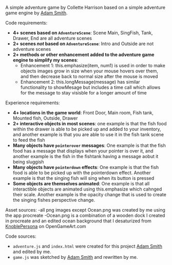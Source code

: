 A simple adventure game by Collette Harrison based on a simple adventure game engine by [Adam Smith](https://github.com/rndmcnlly).

Code requirements:
- **4+ scenes based on `AdventureScene`**: Scene Main, SingFish, Tank, Drawer, End are all adventure scenes
- **2+ scenes *not* based on `AdventureScene`**: Intro and Outside are not adventure scenes
- **2+ methods or other enhancement added to the adventure game engine to simplify my scenes**:
    - Enhancement 1: this.emphasize(item, num1) is used in order to make objects images grow in size when your mouse hovers over them, and then decrease back to normal size after the mouse is moved
    - Enhancement 2: this.longMessage(message) has similar functionality to showMesage but includes a time call which allows for the message to stay visisble for a longer amount of time

Experience requirements:
- **4+ locations in the game world**: Front Door, Main room, Fish tank, Mounted fish, Outside, Drawer
- **2+ interactive objects in most scenes**: one example is that the fish food within the drawer is able to be picked up and added to your inventory, and another example is that you are able to use it in the fish tank scene to feed the fish
- **Many objects have `pointerover` messages**: One example is that the fish food has a message that displays when your pointer is over it, and another example is the fish in the fishtank having a message aobut it being sluggish
- **Many objects have `pointerdown` effects**: One example is that the fish food is able to be picked up with the pointerdown effect. Another example is that the singing fish will sing when its button is pressed
- **Some objects are themselves animated**: One example is that all interactible objects are animated using this.emphasize which cahnged their scale. Another example is the opacity change that is used to create the singing fishes perspective change.

Asset sources:
-all png images except Ocean.png was created by me using the app procreate
-Ocean.png is a combination of a wooden dock I created in procreate and an edited ocean background that I desaturized from [KnoblePersona](https://opengameart.org/content/ocean-background) on OpenGameArt.com


Code sources:
- `adventure.js` and `index.html` were created for this project [Adam Smith](https://github.com/rndmcnlly) and edited by me.
- `game.js` was sketched by [Adam Smith](https://github.com/rndmcnlly) and rewritten by me.